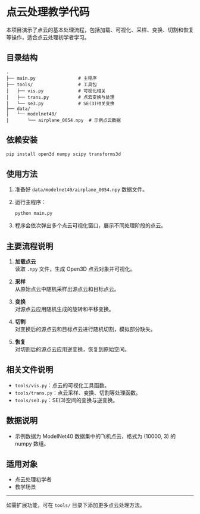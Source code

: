 # 点云处理教学代码

本项目演示了点云的基本处理流程，包括加载、可视化、采样、变换、切割和恢复等操作，适合点云处理初学者学习。

## 目录结构

```
.
├── main.py                # 主程序
├── tools/                 # 工具包
│   ├── vis.py             # 可视化相关
│   ├── trans.py           # 点云变换与处理
│   └── se3.py             # SE(3)相关变换
├── data/
│   └── modelnet40/
│       └── airplane_0054.npy  # 示例点云数据
```

## 依赖安装

```bash
pip install open3d numpy scipy transforms3d
```

## 使用方法

1. 准备好 `data/modelnet40/airplane_0054.npy` 数据文件。
2. 运行主程序：

   ```bash
   python main.py
   ```

3. 程序会依次弹出多个点云可视化窗口，展示不同处理阶段的点云。

## 主要流程说明

1. **加载点云**  
   读取 `.npy` 文件，生成 Open3D 点云对象并可视化。

2. **采样**  
   从原始点云中随机采样出源点云和目标点云。

3. **变换**  
   对源点云应用随机生成的旋转和平移变换。

4. **切割**  
   对变换后的源点云和目标点云进行随机切割，模拟部分缺失。

5. **恢复**  
   对切割后的源点云应用逆变换，恢复到原始空间。

## 相关文件说明

- `tools/vis.py`：点云的可视化工具函数。
- `tools/trans.py`：点云采样、变换、切割等处理函数。
- `tools/se3.py`：SE(3)空间的变换与逆变换。

## 数据说明

- 示例数据为 ModelNet40 数据集中的飞机点云，格式为 (10000, 3) 的 numpy 数组。

## 适用对象

- 点云处理初学者
- 教学场景

---

如需扩展功能，可在 `tools/` 目录下添加更多点云处理方法。
